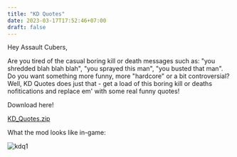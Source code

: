 ```yaml
---
title: "KD Quotes"
date: 2023-03-17T17:52:46+07:00
draft: false
---
```


Hey Assault Cubers,

Are you tired of the casual boring kill or death messages such as: "you shredded blah blah blah", "you sprayed this man", "you busted that man". Do you want something more funny, more "hardcore" or a bit controversial? Well, KD Quotes does just that - get a load of this boring kill or deaths nofitications and replace em' with some real funny quotes!

Download here!

[KD_Quotes.zip](/bin/KD_Quotes.zip)

What the mod looks like in-game:

![kdq1](/i/kdq1.png)